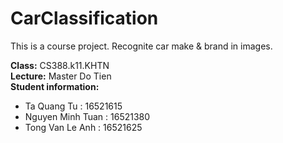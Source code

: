 # CarClassification
This is a course project. Recognite car make & brand in images.

<b>Class:</b> CS388.k11.KHTN </br>
<b>Lecture:</b> Master Do Tien </br>
<b>Student information:</b></br>
- Ta Quang Tu         : 16521615
- Nguyen Minh Tuan    : 16521380
- Tong Van Le Anh     : 16521625



